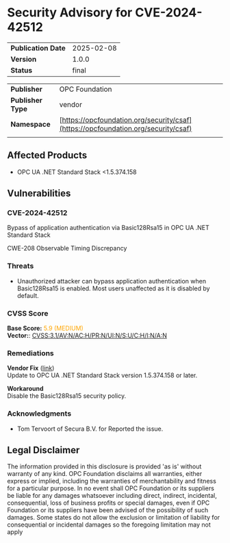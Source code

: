 # Security Advisory for CVE-2024-42512

|||
|---|---|
|**Publication Date**|2025-02-08|
|**Version**|1.0.0|
|**Status**|final|

|||
|---|---|
|**Publisher**|OPC Foundation|
|**Publisher Type**|vendor|
|**Namespace**|[https://opcfoundation.org/security/csaf](https://opcfoundation.org/security/csaf)|
|||

## Affected Products

- OPC UA .NET Standard Stack <1.5.374.158

## Vulnerabilities
### CVE-2024-42512
Bypass of application authentication via Basic128Rsa15 in OPC UA .NET Standard Stack  

CWE-208 Observable Timing Discrepancy  

### Threats
- Unauthorized attacker can bypass application authentication when Basic128Rsa15 is enabled. Most users unaffected as it is disabled by default.

### CVSS Score
**Base Score:** <span style='color:orange'>5.9 (MEDIUM)</span>  
**Vector:**: [CVSS:3.1/AV:N/AC:H/PR:N/UI:N/S:U/C:H/I:N/A:N](https://www.first.org/cvss/calculator/3-1#CVSS:3.1/AV:N/AC:H/PR:N/UI:N/S:U/C:H/I:N/A:N)  

### Remediations
**Vendor Fix** ([link](https://github.com/OPCFoundation/UA-.NETStandard/tree/1.5.374.158))  
Update to OPC UA .NET Standard Stack version 1.5.374.158 or later.  
  
**Workaround**  
Disable the Basic128Rsa15 security policy.  
  

### Acknowledgments
- Tom Tervoort of Secura B.V. for Reported the issue.

##  Legal Disclaimer

The information provided in this disclosure is provided 'as is' without warranty of any kind. OPC Foundation disclaims all warranties, either express or implied, including the warranties of merchantability and fitness for a particular purpose. In no event shall OPC Foundation or its suppliers be liable for any damages whatsoever including direct, indirect, incidental, consequential, loss of business profits or special damages, even if OPC Foundation or its suppliers have been advised of the possibility of such damages. Some states do not allow the exclusion or limitation of liability for consequential or incidental damages so the foregoing limitation may not apply
